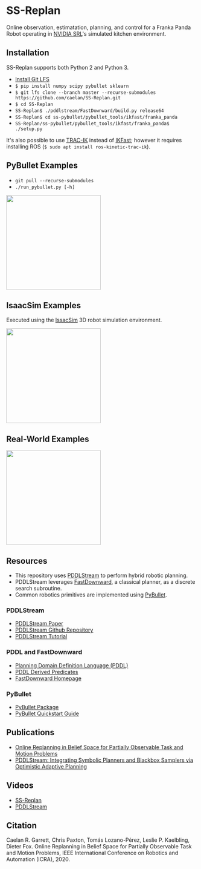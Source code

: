 # SS-Replan

Online observation, estimatation, planning, and control for a Franka Panda Robot operating in [NVIDIA SRL](https://www.nvidia.com/en-us/research/robotics/)'s simulated kitchen environment.

## Installation

SS-Replan supports both Python 2 and Python 3.

<!--* `sudo apt install cmake g++ make python ros-kinetic-trac-ik`-->
* [Install Git LFS](https://github.com/git-lfs/git-lfs/wiki/Installation)
* `$ pip install numpy scipy pybullet sklearn`
* `$ git lfs clone --branch master --recurse-submodules https://github.com/caelan/SS-Replan.git`
* `$ cd SS-Replan`
* `SS-Replan$ ./pddlstream/FastDownward/build.py release64`
* `SS-Replan$ cd ss-pybullet/pybullet_tools/ikfast/franka_panda`
* `SS-Replan/ss-pybullet/pybullet_tools/ikfast/franka_panda$ ./setup.py`

It's also possible to use [TRAC-IK](http://wiki.ros.org/trac_ik) instead of [IKFast](http://openrave.org/docs/0.8.2/openravepy/ikfast/); however it requires installing ROS (`$ sudo apt install ros-kinetic-trac-ik`).

<!--https://bitbucket.org/traclabs/trac_ik/src/master/-->

## PyBullet Examples

* `git pull --recurse-submodules`
* `./run_pybullet.py [-h]`

[<img src="https://img.youtube.com/vi/TvZqMDBZEnc/0.jpg" height="250">](https://youtu.be/TvZqMDBZEnc)

<!--&emsp;-->

## IsaacSim Examples

Executed using the [IssacSim](https://developer.nvidia.com/isaac-sim) 3D robot simulation environment.

[<img src="https://img.youtube.com/vi/XSZbCp0M1rw/0.jpg" height="250">](https://youtu.be/XSZbCp0M1rw)

## Real-World Examples

[<img src="https://img.youtube.com/vi/-Jl6GtvtWb8/0.jpg" height="250">](https://youtu.be/-Jl6GtvtWb8)

<!-- https://developer.nvidia.com/isaac-sdk -->

## Resources

* This repository uses [PDDLStream](https://github.com/caelan/pddlstream) to perform hybrid robotic planning. 
* PDDLStream leverages [FastDownward](http://www.fast-downward.org/), a classical planner, as a discrete search subroutine.
* Common robotics primitives are implemented using [PyBullet](https://pypi.org/project/pybullet/).

### PDDLStream

<!-- * [SS-Replan Paper](https://arxiv.org/abs/1911.04577) -->
* [PDDLStream Paper](https://arxiv.org/abs/1802.08705)
* [PDDLStream Github Repository](https://github.com/caelan/pddlstream)
* [PDDLStream Tutorial](http://web.mit.edu/caelan/www/presentations/6.881_19-11-12.pdf)

### PDDL and FastDownward

* [Planning Domain Definition Language (PDDL)](http://users.cecs.anu.edu.au/~patrik/pddlman/writing.html)
* [PDDL Derived Predicates](https://www.cs.cmu.edu/afs/cs/project/jair/pub/volume28/coles07a-html/node18.html)
* [FastDownward Homepage](http://www.fast-downward.org/)

### PyBullet

* [PyBullet Package](https://pypi.org/project/pybullet/)
* [PyBullet Quickstart Guide](https://docs.google.com/document/d/10sXEhzFRSnvFcl3XxNGhnD4N2SedqwdAvK3dsihxVUA/edit)

<!--# Resources

Please email Caelan Garrett at <caelan@mit.edu> for installation and usage help.-->

## Publications

* [Online Replanning in Belief Space for Partially Observable Task and Motion Problems](https://arxiv.org/abs/1911.04577)
* [PDDLStream: Integrating Symbolic Planners and Blackbox Samplers via Optimistic Adaptive Planning](https://arxiv.org/abs/1802.08705)

## Videos

* [SS-Replan](https://www.youtube.com/watch?v=o_RW91sm9PU&list=PLNpZKR7uv5ARTi1sNQRcd5rpa8XxamW2l)
* [PDDLStream](https://www.youtube.com/playlist?list=PLNpZKR7uv5AQIyT6Az31a3WqiXyQJX7Rx)

## Citation

Caelan R. Garrett, Chris Paxton, Tomás Lozano-Pérez, Leslie P. Kaelbling, Dieter Fox. Online Replanning in Belief Space for Partially Observable Task and Motion Problems, IEEE International Conference on Robotics and Automation (ICRA), 2020.
